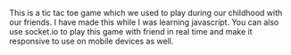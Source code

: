 This is a tic tac toe game which we used to play during our childhood with our friends. I have made this while I was learning javascript. You can also use socket.io to play this game with friend in real time and make it responsive to use on mobile devices as well.
